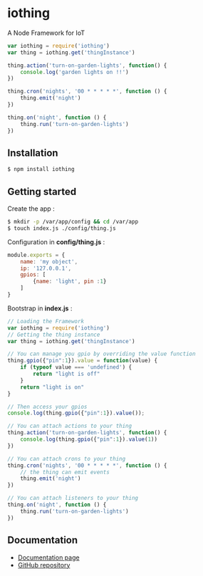 # iothing
A Node Framework for IoT

```js
var iothing = require('iothing')
var thing = iothing.get('thingInstance')

thing.action('turn-on-garden-lights', function() {
    console.log('garden lights on !!')
})

thing.cron('nights', '00 * * * * *', function () {
    thing.emit('night')
})

thing.on('night', function () {
    thing.run('turn-on-garden-lights')
})
```

## Installation
```bash
$ npm install iothing
```

## Getting started
Create the app :
```bash
$ mkdir -p /var/app/config && cd /var/app
$ touch index.js ./config/thing.js
```

Configuration in __config/thing.js__ :
```js
module.exports = {
    name: 'my object',
    ip: '127.0.0.1',
    gpios: [
        {name: 'light', pin :1}
    ]
}
```
Bootstrap in __index.js__ :
```js
// Loading the Framework
var iothing = require('iothing')
// Getting the thing instance
var thing = iothing.get('thingInstance')

// You can manage you gpio by overriding the value function
thing.gpio({"pin":1}).value = function(value) {
    if (typeof value === 'undefined') {
        return "light is off"
    }
    return "light is on"
}

// Then access your gpios
console.log(thing.gpio({"pin":1}).value());

// You can attach actions to your thing
thing.action('turn-on-garden-lights', function() {
    console.log(thing.gpio({"pin":1}).value(1))
})

// You can attach crons to your thing
thing.cron('nights', '00 * * * * *', function () {
    // the thing can emit events
    thing.emit('night')
})

// You can attach listeners to your thing
thing.on('night', function () {
    thing.run('turn-on-garden-lights')
})
```

## Documentation
- [Documentation page](http://rflavien.github.io/iothing)
- [GitHub repository](https://github.com/rflavien/iothing)
